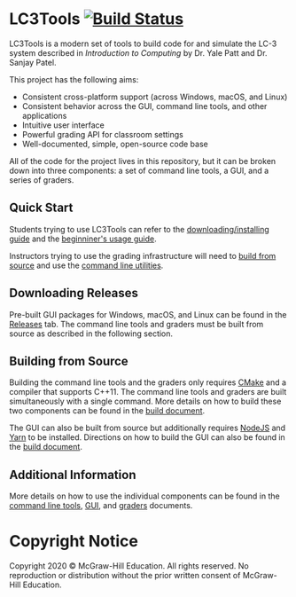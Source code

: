 # LC3Tools [![Build Status](https://travis-ci.org/chiragsakhuja/lc3tools.svg?branch=master)](https://travis-ci.org/chiragsakhuja/lc3tools)
LC3Tools is a modern set of tools to build code for and simulate the LC-3
system described in *Introduction to Computing* by Dr. Yale Patt and Dr. Sanjay
Patel.

This project has the following aims:

* Consistent cross-platform support (across Windows, macOS, and Linux)
* Consistent behavior across the GUI, command line tools, and other applications
* Intuitive user interface
* Powerful grading API for classroom settings
* Well-documented, simple, open-source code base

All of the code for the project lives in this repository, but it can be broken
down into three components: a set of command line tools, a GUI, and
a series of graders.

## Quick Start
Students trying to use LC3Tools can refer to the
[downloading/installing guide](DownloadingAndInstalling.pdf) and the
[beginniner's usage guide](GuideToUsingLC3Tools.pdf).

Instructors trying to use the grading infrastructure will need to [build from
source](README.md#building-from-source) and use the [command line
utilities](README.md#additional-information).

## Downloading Releases
Pre-built GUI packages for Windows, macOS, and Linux can be found in the
[Releases](https://github.com/chiragsakhuja/lc3tools/releases) tab. The
command line tools and graders must be built from source as described in
the following section.

## Building from Source
Building the command line tools and the graders only requires
[CMake](https://cmake.org) and a compiler that supports C++11. The command line
tools and graders are built simultaneously with a single command. More details
on how to build these two components can be found in the
[build document](BUILD.md#command-line-tools-and-graders).

The GUI can also be built from source but additionally requires
[NodeJS](https://nodejs.org/en/) and [Yarn](https://yarnpkg.com/en/) to be
installed. Directions on how to build the GUI can also be found in the
[build document](BUILD.md#gui).

## Additional Information
More details on how to use the individual components can be found in the
[command line tools](CLI.md), [GUI](GUI.md), and [graders](GRADE.md) documents.

# Copyright Notice
Copyright 2020 &copy; McGraw-Hill Education. All rights reserved. No
reproduction or distribution without the prior written consent of McGraw-Hill
Education.
